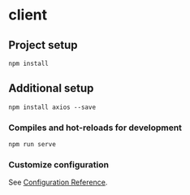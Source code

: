 # client

## Project setup
```
npm install
```

## Additional setup
```
npm install axios --save
```

### Compiles and hot-reloads for development
```
npm run serve
```



### Customize configuration
See [Configuration Reference](https://cli.vuejs.org/config/).
